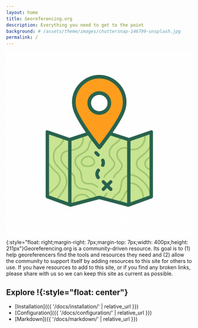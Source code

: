 ```yaml
---
layout: home
title: Georeferencing.org
description: Everything you need to get to the point
background: # /assets/theme/images/chuttersnap-146799-unsplash.jpg
permalink: /
---
```


![Georef_Logo_White.png](/assets/logos/Georef_Logo_White.png){:style="float: right;margin-right: 7px;margin-top: 7px;width: 400px;height: 211px"}Georeferencing.org is a community-driven resource. Its goal is to (1) help georeferencers find the tools and resources they need and (2) allow the community to support itself by adding resources to this site for others to use. If you have resources to add to this site, or if you find any broken links, please share with us so we can keep this site as current as possible.

## Explore !{:style="float: center"}

- [Installation]({{ '/docs/installation/' | relative_url }})
- [Configuration]({{ '/docs/configuration/' | relative_url }})
- [Markdown]({{ '/docs/markdown/' | relative_url }})
